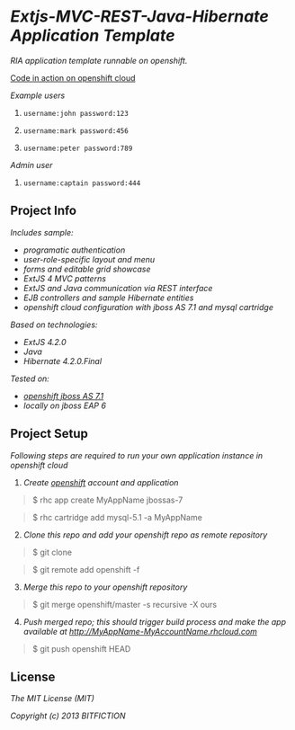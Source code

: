 # _Extjs-MVC-REST-Java-Hibernate Application Template_

_RIA application template runnable on openshift._

[Code in action on openshift cloud](http://mvctemplate-bitfiction.rhcloud.com)

_Example users_

1. `username:john password:123`

2. `username:mark password:456`

3. `username:peter password:789`

_Admin user_

1. `username:captain password:444`

## Project Info

_Includes sample:_
- _programatic authentication_
- _user-role-specific layout and menu_
- _forms and editable grid showcase_
- _ExtJS 4 MVC patterns_
- _ExtJS and Java communication via REST interface_
- _EJB controllers and sample Hibernate entities_
- _openshift cloud configuration with jboss AS 7.1 and mysql cartridge_

_Based on technologies:_
- _ExtJS 4.2.0_
- _Java_
- _Hibernate 4.2.0.Final_

_Tested on:_
- _[openshift jboss AS 7.1](http://mvctemplate-bitfiction.rhcloud.com)_
- _locally on jboss EAP 6_

## Project Setup

_Following steps are required to run your own application instance in openshift cloud_ 

1. _Create [openshift](https://www.openshift.com/developers/java) account and application_

> $ rhc app create MyAppName jbossas-7

> $ rhc cartridge add mysql-5.1 -a MyAppName

2. _Clone this repo and add your openshift repo as remote repository_

> $ git clone <bitbucket-repo-url>

> $ git remote add openshift -f <openshift-git-repo-url>

3. _Merge this repo to your openshift repository_

> $ git merge openshift/master -s recursive -X ours

4. _Push merged repo; this should trigger build process and make the app available at http://MyAppName-MyAccountName.rhcloud.com_

> $ git push openshift HEAD

## License

_The MIT License (MIT)_

_Copyright (c) 2013 BITFICTION_
